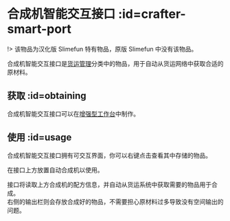 # 合成机智能交互接口 :id=crafter-smart-port

!> 该物品为汉化版 Slimefun 特有物品，原版 Slimefun 中没有该物品。

合成机智能交互接口是[货运管理](/Cargo-Management)分类中的物品，用于自动从货运网络中获取合适的原材料。

## 获取 :id=obtaining

合成机智能交互接口可以在[增强型工作台](/Enhanced-Crafting-Table)中制作。

## 使用 :id=usage

合成机智能交互接口拥有可交互界面，你可以右键点击查看其中存储的物品。

在接口上方放置自动合成机以使用。

接口将读取上方合成机的配方信息，并自动从货运系统中获取需要的物品用于合成。  
右侧的输出栏则会存放合成好的物品，不需要担心原材料过多导致没有空间输出的问题。
